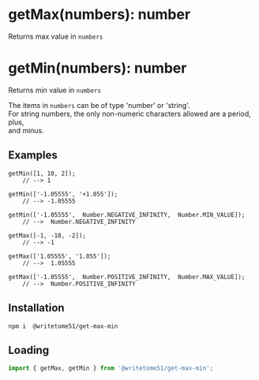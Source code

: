 # getMax(numbers): number

Returns max value in `numbers`

# getMin(numbers): number

Returns min value in `numbers`

The items in `numbers` can be of type 'number' or 'string'.   
For string numbers, the only non-numeric characters allowed are a period, plus,  
and minus.

## Examples
```
getMin([1, 10, 2]);
    // --> 1

getMin(['-1.05555', '+1.055']);
    // --> -1.05555

getMin(['-1.05555',  Number.NEGATIVE_INFINITY,  Number.MIN_VALUE]);
    // -->  Number.NEGATIVE_INFINITY

getMax([-1, -10, -2]);
    // --> -1

getMax(['1.05555', '1.055']);
    // -->  1.05555 

getMax(['-1.05555',  Number.POSITIVE_INFINITY,  Number.MAX_VALUE]);
    // -->  Number.POSITIVE_INFINITY
```

## Installation
`npm i  @writetome51/get-max-min`

## Loading
```js
import { getMax, getMin } from '@writetome51/get-max-min';
```
